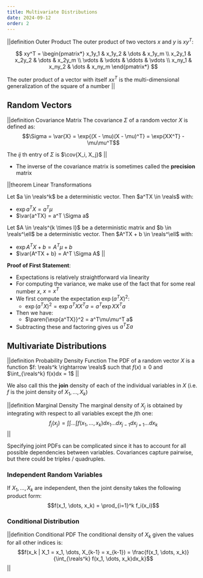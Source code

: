 ```yaml
---
title: Multivariate Distributions
date: 2024-09-12
order: 2
---
```


||definition Outer Product
The outer product of two vectors $x$ and $y$ is $xy^T$:

$$
xy^T = \begin{pmatrix*}
x_1y_1 & x_1y_2 & \dots & x_1y_m \\
x_2y_1 & x_2y_2 & \dots & x_2y_m \\
\vdots & \vdots & \ddots & \vdots \\
x_ny_1 & x_ny_2 & \dots & x_ny_m
\end{pmatrix*}
$$

The outer product of a vector with itself $xx^T$ is the multi-dimensional generalization of the square of a number
||

## Random Vectors

||definition Covariance Matrix
The covariance $\Sigma$ of a random vector $X$ is defined as:
$$\Sigma = \var{X} = \exp{(X - \mu)(X - \mu)^T} = \exp{XX^T} - \mu\mu^T$$

The $ij$ th entry of $\Sigma$ is $\cov{X_i, X_j}$
||

- The inverse of the covariance matrix is sometimes called the **precision** matrix

||theorem Linear Transformations

Let $a \in \reals^k$ be a deterministic vector. Then $a^TX \in \reals$ with:

- $\exp{a^TX} = a^T\mu$
- $\var{a^TX} = a^T \Sigma a$

Let $A \in \reals^{k \times l}$ be a deterministic matrix and $b \in \reals^\ell$ be a deterministic vector. Then $A^TX + b \in \reals^\ell$ with:

- $\exp{A^TX + b} = A^T\mu + b$
- $\var{A^TX + b} = A^T \Sigma A$
  ||

**Proof of First Statement**:

- Expectations is relatively straightforward via linearity
- For computing the variance, we make use of the fact that for some real number $x$, $x = x^T$
- We first compute the expectation $\exp{(a^TX)^2}$:
  - $\exp{(a^TX)^2} = \exp{a^TXX^Ta} = a^T \exp{XX^T}a$
- Then we have:
  - $\paren{\exp{a^TX}}^2 = a^T\mu\mu^T a$
- Subtracting these and factoring gives us $a^T\Sigma a$

## Multivariate Distributions

||definition Probability Density Function
The PDF of a random vector $X$ is a function $f: \reals^k \rightarrow \reals$ such that $f(x) \geq 0$ and $\int_{\reals^k} f(x)dx = 1$
||

We also call this the **join** density of each of the individual variables in $X$ (i.e. $f$ is the joint density of $X_1, \dots, X_k$)

||definition Marginal Density
The marginal density of $X_j$ is obtained by integrating with respect to all variables except the $j$th one:
$$f_j(x_j) = \int \int \dots \int f(x_1, \dots, x_k)dx_1 \dots dx_{j-1} dx_{j + 1} \dots dx_k$$
||

Specifying joint PDFs can be complicated since it has to account for all possible dependencies between variables. Covariances capture pairwise, but there could be triples / quadruples.

### Independent Random Variables

If $X_1, \dots, X_k$ are independent, then the joint density takes the following product form:
$$f(x_1, \dots, x_k) = \prod_{i=1}^k f_i(x_i)$$

### Conditional Distribution

||definition Conditional PDF
The conditional density of $X_k$ given the values for all other indices is:
$$f(x_k | X_1 = x_1, \dots, X_{k-1} = x_{k-1}) = \frac{f(x_1, \dots, x_k)}{\int_{\reals^k} f(x_1, \dots, x_k)dx_k}$$
||
